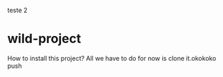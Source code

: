  teste 2
# wild-project
How to install this project?
All we have to do for now is clone it.okokoko push 
